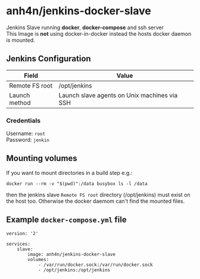 # anh4n/jenkins-docker-slave

Jenkins Slave running **docker**, **docker-compose** and ssh server  
This Image is **not** using docker-in-docker instead the hosts docker daemon is mounted.

## Jenkins Configuration

Field          | Value
-------------- | ------------
Remote FS root | /opt/jenkins
Launch method  | Launch slave agents on Unix machines via SSH

### Credentials

Username: `root`  
Password: `jenkin`

## Mounting volumes

If you want to mount directories in a build step e.g.:

    docker run --rm -v "$(pwd)":/data busybox ls -l /data

then the jenkins slave `Remote FS root` directory (/opt/jenkins) must exist on the host too. Otherwise the docker daemom can't find the mounted files.

## Example `docker-compose.yml` file

    version: '2'

    services:
        slave:
            image: anh4n/jenkins-docker-slave
            volumes:
                - /var/run/docker.sock:/var/run/docker.sock
                - /opt/jenkins:/opt/jenkins